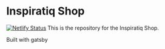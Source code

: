# Inspiratiq Shop
[![Netlify Status](https://api.netlify.com/api/v1/badges/76647f5e-86f6-42bb-a425-b756ac6ee479/deploy-status)](https://app.netlify.com/sites/inspiratiq-shop/deploys)
This is the repository for the Inspiratiq Shop.

Built with gatsby
